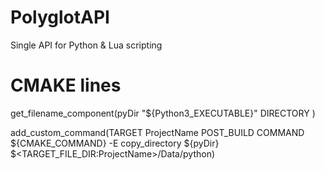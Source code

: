 # PolyglotAPI
Single API for Python &amp; Lua scripting

# CMAKE lines

get_filename_component(pyDir "${Python3_EXECUTABLE}" DIRECTORY )

add_custom_command(TARGET ProjectName POST_BUILD 
               COMMAND ${CMAKE_COMMAND} -E copy_directory 
               ${pyDir}              
                $<TARGET_FILE_DIR:ProjectName>/Data/python)
